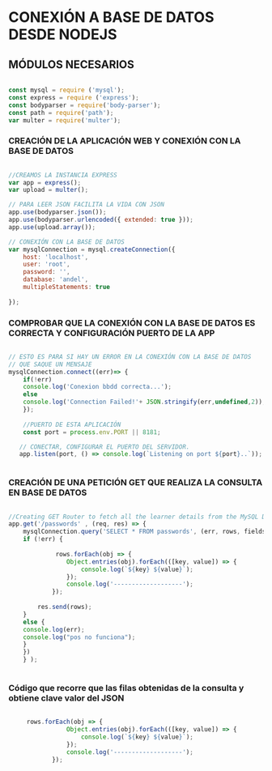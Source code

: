 # CONEXIÓN A BASE DE DATOS DESDE NODEJS


## MÓDULOS NECESARIOS

```js

const mysql = require ('mysql');
const express = require ('express');
const bodyparser = require('body-parser');
const path = require('path');
var multer = require('multer');

```

### CREACIÓN DE LA APLICACIÓN WEB Y CONEXIÓN CON LA BASE DE DATOS


```js

//CREAMOS LA INSTANCIA EXPRESS
var app = express();
var upload = multer();

// PARA LEER JSON FACILITA LA VIDA CON JSON
app.use(bodyparser.json()); 
app.use(bodyparser.urlencoded({ extended: true })); 
app.use(upload.array()); 

// CONEXIÓN CON LA BASE DE DATOS
var mysqlConnection = mysql.createConnection({
    host: 'localhost',
    user: 'root',
    password: '',
    database: 'andel',
    multipleStatements: true
    
});

```

### COMPROBAR QUE LA CONEXIÓN CON LA BASE DE DATOS ES CORRECTA Y CONFIGURACIÓN PUERTO DE LA APP



```js

// ESTO ES PARA SI HAY UN ERROR EN LA CONEXIÓN CON LA BASE DE DATOS
// QUE SAQUE UN MENSAJE
mysqlConnection.connect((err)=> {
    if(!err)
    console.log('Conexion bbdd correcta...');
    else
    console.log('Connection Failed!'+ JSON.stringify(err,undefined,2));
    });
    
    //PUERTO DE ESTA APLICACIÓN
    const port = process.env.PORT || 8181;

   // CONECTAR, CONFIGURAR EL PUERTO DEL SERVIDOR.
   app.listen(port, () => console.log(`Listening on port ${port}..`));
    
```

### CREACIÓN DE UNA PETICIÓN GET QUE REALIZA LA CONSULTA EN BASE DE DATOS

```js

//Creating GET Router to fetch all the learner details from the MySQL Database
app.get('/passwords' , (req, res) => {
    mysqlConnection.query('SELECT * FROM passwords', (err, rows, fields) => {
    if (!err) {
    
             rows.forEach(obj => {
                Object.entries(obj).forEach(([key, value]) => {
                    console.log(`${key} ${value}`);
                });
                console.log('-------------------');
            });
            
        res.send(rows);
    }
    else {
    console.log(err);
    console.log("pos no funciona");
    }
    })
    } );
    
   ```

### Código que recorre que las filas obtenidas de la consulta y obtiene clave valor del JSON
```js

     rows.forEach(obj => {
                Object.entries(obj).forEach(([key, value]) => {
                    console.log(`${key} ${value}`);
                });
                console.log('-------------------');
            });
            
```
